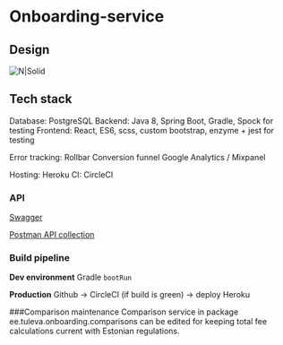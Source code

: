 # Onboarding-service

## Design

![N|Solid](reference/design.png)

## Tech stack
Database: PostgreSQL
Backend: Java 8, Spring Boot, Gradle, Spock for testing
Frontend: React, ES6, scss, custom bootstrap, enzyme + jest for testing

Error tracking: Rollbar
Conversion funnel Google Analytics / Mixpanel

Hosting: Heroku
CI: CircleCI

### API
[Swagger](https://onboarding-service.tuleva.ee/swagger-ui.html)

[Postman API collection](reference/api.postman_collection)

### Build pipeline

**Dev environment**
Gradle `bootRun`

**Production**
Github -> CircleCI (if build is green) -> deploy Heroku

###Comparison maintenance
Comparison service in package ee.tuleva.onboarding.comparisons can be edited for keeping total fee calculations current with Estonian regulations.
